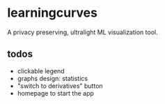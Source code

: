 # learningcurves
A privacy preserving, ultralight ML visualization tool.

## todos
- clickable legend
- graphs design: statistics
- "switch to derivatives" button
- homepage to start the app